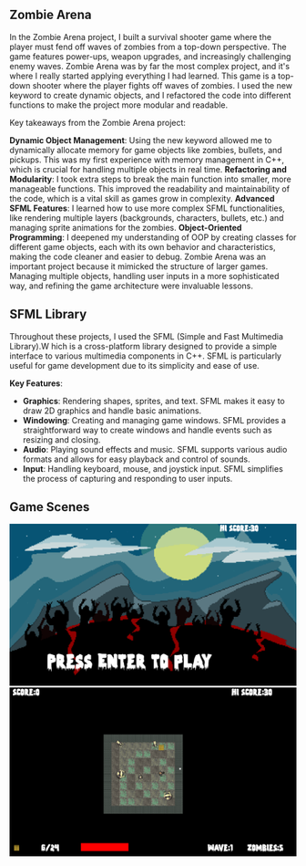 ## Zombie Arena
In the Zombie Arena project, I built a survival shooter game where the player must fend off waves of zombies from a top-down perspective. The game features power-ups, weapon upgrades, and increasingly challenging enemy waves.
Zombie Arena was by far the most complex project, and it's where I really started applying everything I had learned. This game is a top-down shooter where the player fights off waves of zombies. I used the new keyword to create dynamic objects, and I refactored the code into different functions to make the project more modular and readable.

Key takeaways from the Zombie Arena project:

**Dynamic Object Management**: Using the new keyword allowed me to dynamically allocate memory for game objects like zombies, bullets, and pickups. This was my first experience with memory management in C++, which is crucial for handling multiple objects in real time.
**Refactoring and Modularity**: I took extra steps to break the main function into smaller, more manageable functions. This improved the readability and maintainability of the code, which is a vital skill as games grow in complexity.
**Advanced SFML Features**: I learned how to use more complex SFML functionalities, like rendering multiple layers (backgrounds, characters, bullets, etc.) and managing sprite animations for the zombies.
**Object-Oriented Programming**: I deepened my understanding of OOP by creating classes for different game objects, each with its own behavior and characteristics, making the code cleaner and easier to debug.
Zombie Arena was an important project because it mimicked the structure of larger games. Managing multiple objects, handling user inputs in a more sophisticated way, and refining the game architecture were invaluable lessons.


## SFML Library
Throughout these projects, I used the SFML (Simple and Fast Multimedia Library).W
hich is a cross-platform library designed to provide a simple interface to various multimedia components in C++.
SFML is particularly useful for game development due to its simplicity and ease of use.

**Key Features**:
- **Graphics**: Rendering shapes, sprites, and text. SFML makes it easy to draw 2D graphics and handle basic animations.
- **Windowing**: Creating and managing game windows. SFML provides a straightforward way to create windows and handle events such as resizing and closing.
- **Audio**: Playing sound effects and music. SFML supports various audio formats and allows for easy playback and control of sounds.
- **Input**: Handling keyboard, mouse, and joystick input. SFML simplifies the process of capturing and responding to user inputs.

## Game Scenes
![Zombie Screenshot](https://github.com/antonioldev/Zombie2D/blob/master/Screenshot1.png)
![Zombie Screenshot](https://github.com/antonioldev/Zombie2D/blob/master/Screenshot2.png)

